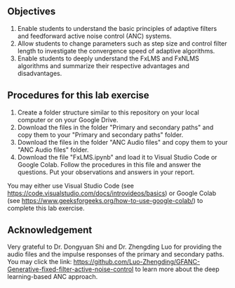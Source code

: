 ## Objectives
1. Enable students to understand the basic principles of adaptive filters and feedforward active noise control (ANC) systems.
2. Allow students to change parameters such as step size and control filter length to investigate the convergence speed of adaptive algorithms.
3. Enable students to deeply understand the FxLMS and FxNLMS algorithms and summarize their respective advantages and disadvantages.

## Procedures for this lab exercise
1. Create a folder structure similar to this repository on your local computer or on your Google Drive.
2. Download the files in the folder "Primary and secondary paths" and copy them to your "Primary and secondary paths" folder.
3. Download the files in the folder "ANC Audio files" and copy them to your "ANC Audio files" folder.
4. Download the file "FxLMS.ipynb" and load it to Visual Studio Code or Google Colab. Follow the procedures in this file and answer the questions. Put your observations and answers in your report.

You may either use Visual Studio Code (see https://code.visualstudio.com/docs/introvideos/basics) or Google Colab (see https://www.geeksforgeeks.org/how-to-use-google-colab/) to complete this lab exercise.

## Acknowledgement
Very grateful to Dr. Dongyuan Shi and Dr. Zhengding Luo for providing the audio files and the impulse responses of the primary and secondary paths. You may click the link: https://github.com/Luo-Zhengding/GFANC-Generative-fixed-filter-active-noise-control to learn more about the deep learning-based ANC approach.

 
